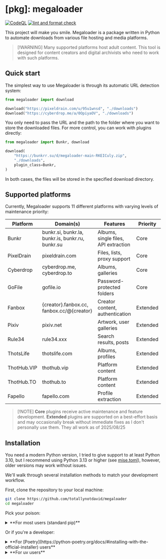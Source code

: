 # [pkg]: megaloader

[![CodeQL](https://github.com/totallynotdavid/megaloader/actions/workflows/codeql.yml/badge.svg)](https://github.com/totallynotdavid/megaloader/actions/workflows/codeql.yml)
[![lint and format check](https://github.com/totallynotdavid/megaloader/actions/workflows/checks.yml/badge.svg)](https://github.com/totallynotdavid/megaloader/actions/workflows/checks.yml)

This project will make you smile. Megaloader is a package written in Python to
automate downloads from various file hosting and media platforms.

> [!WARNING] Many supported platforms host adult content. This tool is designed
> for content creators and digital archivists who need to work with such
> platforms.

## Quick start

The simplest way to use Megaloader is through its automatic URL detection
system:

```python
from megaloader import download

download("https://pixeldrain.com/u/95u1wnsd", "./downloads")
download("https://cyberdrop.me/a/0OpiyaOV", "./downloads")
```

You only need to pass the URL and the path to the folder where you want to store
the downloaded files. For more control, you can work with plugins directly:

```python
from megaloader import Bunkr, download

download(
    "https://bunkrr.su/d/megaloader-main-RKEICuly.zip",
    "./downloads",
    plugin_class=Bunkr,
)
```

In both cases, the files will be stored in the specified download directory.

## Supported platforms

Currently, Megaloader supports 11 different platforms with varying levels of
maintenance priority:

| Platform    | Domain(s)                                        | Features                             | Priority |
| ----------- | ------------------------------------------------ | ------------------------------------ | -------- |
| Bunkr       | bunkr.si, bunkr.la, bunkr.is, bunkr.ru, bunkr.su | Albums, single files, API extraction | Core     |
| PixelDrain  | pixeldrain.com                                   | Files, lists, proxy support          | Core     |
| Cyberdrop   | cyberdrop.me, cyberdrop.to                       | Albums, galleries                    | Core     |
| GoFile      | gofile.io                                        | Password-protected folders           | Core     |
| Fanbox      | {creator}.fanbox.cc, fanbox.cc/@{creator}        | Creator content, authentication      | Extended |
| Pixiv       | pixiv.net                                        | Artwork, user galleries              | Extended |
| Rule34      | rule34.xxx                                       | Search results, posts                | Extended |
| ThotsLife   | thotslife.com                                    | Albums, profiles                     | Extended |
| ThotHub.VIP | thothub.vip                                      | Platform content                     | Extended |
| ThotHub.TO  | thothub.to                                       | Platform content                     | Extended |
| Fapello     | fapello.com                                      | Profile extraction                   | Extended |

> [!NOTE] **Core** plugins receive active maintenance and feature development.
> **Extended** plugins are supported on a best-effort basis and may occasionally
> break without immediate fixes as I don't personally use them. They all work as
> of 2025/08/25

## Installation

You need a modern Python version, I tried to give support to at least Python
3.10, but I recommend using Python 3.13 or higher (see [mise.toml](mise.toml)),
however, older versions may work without issues.

We'll walk through several installation methods to match your development
workflow.

First, clone the repository to your local machine:

```bash
git clone https://github.com/totallynotdavid/megaloader
cd megaloader
```

Pick your poison:

<details>
<summary>**For most users (standard pip)**</summary>

If you're familiar with traditional Python package management, install
dependencies from our requirements file:

```bash
# On macOS/Linux
python3 -m pip install -r requirements.txt

# On Windows
python -m pip install -r requirements.txt
```

</details>

Or if you're a developer:

<details>
<summary>**For [Poetry](https://python-poetry.org/docs/#installing-with-the-official-installer) users**</summary>

If your workflow already includes Poetry for dependency management:

```bash
poetry install
```

</details>

<details>
<summary>**For uv users**</summary>

UV provides faster dependency resolution and installation. After
[installing UV](https://docs.astral.sh/uv/getting-started/installation/):

```bash
uv install
```

<details>
<summary>**Recommended: for mise users**</summary>

We recommend mise for a more reliable setup experience across different
operating systems. After
[installing mise](https://mise.jdx.dev/getting-started.html):

```bash
mise install  # Sets up Python 3.13.7, uv, and ruff automatically
mise run install # Installs the dependencies of the project
```

</details>

Once you have everything installed, you can play around with the
[example](example.py) script:

```bash
# If using mise/uv
uv run example.py

# If using standard Python
python example.py
```

## Project background

This project was originally developed by [@Ximaz](https://github.com/Ximaz), the
original repository was deleted or made private at some point during/after 2023.
I decided to continue development on my work, and have currently finished
completely refactoring the codebase to fix changes made by the sites we support.

The
[original implementation](https://github.com/totallynotdavid/megaloader/tree/9adeffe2d4055d26f9db2b7fcbf6f92de0aca628)
has been largely rewritten with my own opinionade ideas. My focus is on the
following plugins (Bunkr, PixelDrain, Cyberdrop, and GoFile, which I decided to
call core) while providing best-effort support for the extended set.

> [!TIP] If you encounter issues with any plugin, please report them through the
> [GitHub Issues](https://github.com/totallynotdavid/megaloader/issues) tracker.
> Include specific URLs, error messages (logs with DEBUG), and your Python
> version for faster troubleshooting.

## Understanding the architecture

The package has a plugin-based architecture. Each supported platform is
implemented as a separate plugin that inherits from a `BasePlugin` abstract base
class.

Every plugin implements two methods:

- `export()` - Parses platform-specific pages and extracts file information
- `download_file()` - Handles the actual file retrieval and storage

An `Item` dataclass is used to pass information between these operations. See
[megaloader/plugin.py](megaloader/plugin.py?plain=1#L7):

```python
@dataclass
class Item:
    url: str                                   # Direct download URL
    filename: str                              # Suggested filename
    album_title: Optional[str] = None          # Album/collection name
    file_id: Optional[str] = None              # Platform-specific ID
    metadata: Optional[dict[str, Any]] = None  # Additional platform data
```

### Advanced usage

Some plugins support additional configuration options.

For example, PixelDrain has an additional `use_proxy` option which lets you use
a list of proxies provided by [@sh13y](https://github.com/sh13y) via
[Cloudflare workers](https://github.com/sh13y/pixeldrain-ratelimit-bypasser). Of
course, this can help with rate limiting issues but the caveat is that you have
to trust his code/deployments[^1]. This option is turned off by default.

```python
download(
    "https://pixeldrain.com/l/nH4ZKt3b",
    "./downloads",
    use_proxy=True
)
```

GoFile allows users to put a password to access their files/albums. The module
support this via the password prop.

```python
download(
    "https://gofile.io/d/protected_folder",
    "./downloads",
    password="secret123"
)
```

For maximum control over the download process, you can import a specific plugin
and use it. If you intend to provide a service using this package, you should
handle rate limiting, caching, URL validation by yourself. This package is not
designed for high stressed scenarios (for now).

To use the plugin class, you can do something like this:

```python
from megaloader.plugins import Cyberdrop

plugin = Cyberdrop("https://cyberdrop.me/a/album_id")

# Extract all items first (useful for progress tracking)
items = list(plugin.export())
print(f"Found {len(items)} files to download")

# Download with custom logic
for i, item in enumerate(items):
    print(f"Downloading {i+1}/{len(items)}: {item.filename}")
    success = plugin.download_file(item, "./downloads/")
    if not success:
        print(f"Failed to download {item.filename}")
```

## How to contribute

We welcome contributions whether you're fixing bugs, improving existing plugins,
or adding support for new platforms.

Our development workflow includes several automated tasks for code quality:

```bash
mise run fix     # Format code and apply safe automated fixes via ruff
mise run mypy    # Run comprehensive type checking
mise run export  # Update requirements.txt from pyproject.toml
```

All contributions must meet our automated CI pipeline requirements which include
[type safety](.github/workflows/checks.yml) (you'll be fine if you pass
`mise run mypy`), [code style](.github/workflows/checks.yml) (`mise run fix`)
and [security](.github/workflows/codeql.yml) (codeql).

### Creating new plugins

When developing plugins for new platforms, follow these guidelines:

1. **Inherit from BasePlugin** and implement both required methods
2. **Register your plugin** in the domain registry for automatic detection. See
   [plugins/**init**.py](megaloader/plugins/__init__.py)
3. (Optional) **Try to follow existing patterns** for consistency with the
   existing codebase

Here's a minimal plugin template:

```python
class NewPlatformPlugin(BasePlugin):
    def __init__(self, url: str, **kwargs: Any) -> None:
        super().__init__(url, **kwargs)
        # Initialize session, configure headers, etc.

    def export(self) -> Generator[Item, None, None]:
        # Parse the URL and extract file information
        # Yield Item objects with download metadata
        pass

    def download_file(self, item: Item, output_dir: str) -> bool:
        # Handle actual file download and storage
        # Return success/failure status
        return True
```

### Technical details

**Dependencies**: The runtime has a minimal footprint with just three core
dependencies - `requests` for HTTP operations, `beautifulsoup4` for HTML
parsing, and `lxml` as the high-performance parser backend for `beautifulsoup4`.
Development dependencies include `ruff` for code quality and `mypy` for type
safety. The [requirements.txt](requirements.txt) has a more extensive list but
includes dependencies of our dependencies.

**Configuration**: The `pyproject.toml` serves as the central configuration
file, while `mise.toml` provides development environment automation with exact
tool versions and task orchestration. Both ruff and mypy are configured in
pyproject.toml.

## Getting help

**Bug Reports**: Use our
[GitHub Issues](https://github.com/totallynotdavid/megaloader/issues) tracker.
Include Python version, complete error messages, and specific URLs that are
failing.

**Feature Requests**: Also through GitHub Issues. Describe your use case and the
platform you'd like to see supported.

**General Questions**: GitHub Discussions are appropriate for general questions
about usage or architecture.

Remember to include relevant technical details like your Python version,
dependency versions (you can get this with `uv tree` if using UV), and complete
stack traces when reporting issues. This information significantly speeds up the
debugging process and helps us provide better support.

[^1]:
    The repo may not be the code deployed on the actual worker and could
    introduce you to man in the middle attacks.
